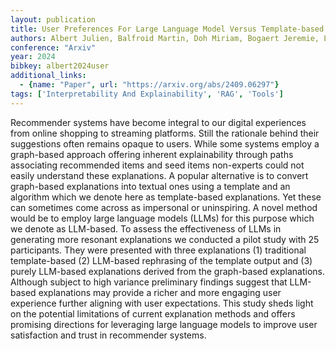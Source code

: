 ```yaml
---
layout: publication
title: User Preferences For Large Language Model Versus Template-based Explanations Of Movie Recommendations A Pilot Study
authors: Albert Julien, Balfroid Martin, Doh Miriam, Bogaert Jeremie, La Fisca Luca, De Vos Liesbet, Renard Bryan, Stragier Vincent, Jean Emmanuel
conference: "Arxiv"
year: 2024
bibkey: albert2024user
additional_links:
  - {name: "Paper", url: "https://arxiv.org/abs/2409.06297"}
tags: ['Interpretability And Explainability', 'RAG', 'Tools']
---
```

Recommender systems have become integral to our digital experiences from online shopping to streaming platforms. Still the rationale behind their suggestions often remains opaque to users. While some systems employ a graph-based approach offering inherent explainability through paths associating recommended items and seed items non-experts could not easily understand these explanations. A popular alternative is to convert graph-based explanations into textual ones using a template and an algorithm which we denote here as template-based explanations. Yet these can sometimes come across as impersonal or uninspiring. A novel method would be to employ large language models (LLMs) for this purpose which we denote as LLM-based. To assess the effectiveness of LLMs in generating more resonant explanations we conducted a pilot study with 25 participants. They were presented with three explanations (1) traditional template-based (2) LLM-based rephrasing of the template output and (3) purely LLM-based explanations derived from the graph-based explanations. Although subject to high variance preliminary findings suggest that LLM-based explanations may provide a richer and more engaging user experience further aligning with user expectations. This study sheds light on the potential limitations of current explanation methods and offers promising directions for leveraging large language models to improve user satisfaction and trust in recommender systems.
